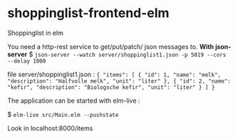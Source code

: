 # shoppinglist-frontend-elm
Shoppinglist in elm

You need a http-rest service to get/put/patch/ json messages to.
**With json-server**
$ `json-server --watch server/shoppinglist1.json -p 5019 --cors --delay 1000`

file server/shoppinglist1.json :
`{
  "items": [
    {
      "id": 1,
      "name": "melk",
      "description": "Halfvolle melk",
      "unit": "liter"
    },
    {
      "id": 2,
      "name": "kefir",
      "description": "Biologsche kefir",
      "unit": "liter"
    }
  ]
}` 

The application can be started with elm-live :

$ `elm-live src/Main.elm --pushstate`

Look in localhost:8000/items
